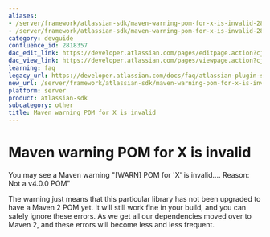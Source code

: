 ```yaml
---
aliases:
- /server/framework/atlassian-sdk/maven-warning-pom-for-x-is-invalid-2818357.html
- /server/framework/atlassian-sdk/maven-warning-pom-for-x-is-invalid-2818357.md
category: devguide
confluence_id: 2818357
dac_edit_link: https://developer.atlassian.com/pages/editpage.action?cjm=wozere&pageId=2818357
dac_view_link: https://developer.atlassian.com/pages/viewpage.action?cjm=wozere&pageId=2818357
learning: faq
legacy_url: https://developer.atlassian.com/docs/faq/atlassian-plugin-sdk-faq/maven-warning-pom-for-x-is-invalid
new_url: /server/framework/atlassian-sdk/maven-warning-pom-for-x-is-invalid
platform: server
product: atlassian-sdk
subcategory: other
title: Maven warning POM for X is invalid
---
```

# Maven warning POM for X is invalid

You may see a Maven warning "\[WARN\] POM for 'X' is invalid.... Reason: Not a v4.0.0 POM"

The warning just means that this particular library has not been upgraded to have a Maven 2 POM yet. It will still work fine in your build, and you can safely ignore these errors. As we get all our dependencies moved over to Maven 2, and these errors will become less and less frequent.


































































































































































































































































































































































































